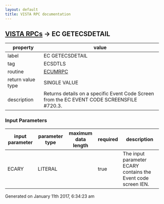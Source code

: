 ```yaml
---
layout: default
title: VISTA RPC documentation
---
```




## [VISTA RPCs](TableOfContent.md) &#8594; EC GETECSDETAIL 

 property | value 
--- | --- 
 label | EC GETECSDETAIL
 tag | ECSDTLS
 routine | [ECUMRPC](http://code.osehra.org/dox/Routine_ECUMRPC_source.html)
 return value type | SINGLE VALUE
 description | Returns details on a specific Event Code Screen from the EC EVENT CODE SCREENSFILE #720.3.

### Input Parameters

| input parameter | parameter type | maximum data length | required | description | 
| --- | --- | --- | --- | --- | 
| ECARY | LITERAL |  | true | The input parameter ECARY contains the Event code screen IEN. | 




Generated on January 11th 2017, 6:34:23 am